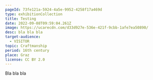 ```yaml
---
pageId: 73fe121a-5924-4a5e-9952-4258f17a469d
type: exhibitionCollection
title: Testing
date: 2022-09-08T09:59:04.261Z
image: https://ucarecdn.com/d33d927e-536e-421f-9cbb-1afe7ea50890/
desc: bla bla bla
target-audience:
  - VISITOR
topic: Craftmanship
period: 16th century
place: Graz
license: CC BY 2.0
---
```

Bla bla bla